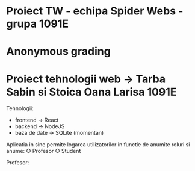 # Proiect TW - echipa Spider Webs - grupa 1091E
# Anonymous grading
# Proiect tehnologii web -> Tarba Sabin si Stoica Oana Larisa 1091E

Tehnologii:
- frontend -> React
- backend -> NodeJS
- baza de date -> SQLite (momentan)

Aplicatia in sine permite logarea utilizatorilor in functie de anumite roluri si anume:
○ Profesor
○ Student

Profesor:
